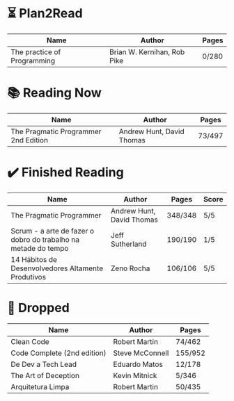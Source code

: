 # ⏳ Plan2Read

Name | Author | Pages
--- | --- | ---
The practice of Programming | Brian W. Kernihan, Rob Pike | 0/280  

# 📚 Reading Now

Name | Author | Pages
--- | --- | ---
The Pragmatic Programmer 2nd Edition | Andrew Hunt, David Thomas | 73/497  


# ✔️ Finished Reading

Name | Author | Pages | Score
--- | --- | --- | ---
The Pragmatic Programmer | Andrew Hunt, David Thomas | 348/348 | 5/5  
Scrum - a arte de fazer o dobro do trabalho na metade do tempo | Jeff Sutherland | 190/190 | 1/5  
14 Hábitos de Desenvolvedores Altamente Produtivos | Zeno Rocha | 106/106 | 5/5  

# 🫗 Dropped

Name | Author | Pages
--- | --- | ---
Clean Code | Robert Martin | 74/462   
Code Complete (2nd edition) | Steve McConnell | 155/952  
De Dev a Tech Lead | Eduardo Matos | 12/178  
The Art of Deception | Kevin Mitnick | 5/346  
Arquitetura Limpa | Robert Martin | 50/435  
